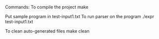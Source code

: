 Commands:
To compile the project
make

Put sample program in test-input1.txt
To run parser on the program
./expr test-input1.txt

To clean auto-generated files
make clean
